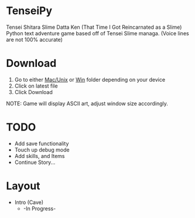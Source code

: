 # TenseiPy

Tensei Shitara Slime Datta Ken (That Time I Got Reincarnated as a Slime)
Python text adventure game based off of Tensei Slime managa. (Voice lines are not 100% accurate)

# Download
1. Go to either [Mac/Unix](https://github.com/dthomas550/TenseiPy/blob/master/Mac:Unix/) or [Win](https://github.com/dthomas550/TenseiPy/blob/master/Win/) folder depending on your device
2. Click on latest file
3. Click Download

NOTE: Game will display ASCII art, adjust window size accordingly.

# TODO
- Add save functionality
- Touch up debug mode
- Add skills, and Items
- Continue Story...


# Layout
- Intro (Cave)
  - -In Progress-


